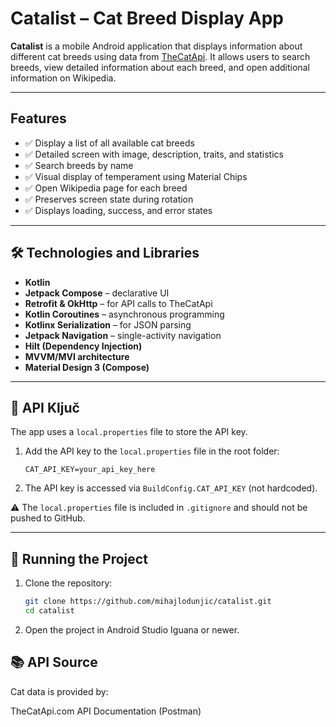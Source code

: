 # Catalist – Cat Breed Display App

**Catalist** is a mobile Android application that displays information about different cat breeds using data from [TheCatApi](https://thecatapi.com). It allows users to search breeds, view detailed information about each breed, and open additional information on Wikipedia.

---

## Features

- ✅ Display a list of all available cat breeds
- ✅ Detailed screen with image, description, traits, and statistics
- ✅ Search breeds by name
- ✅ Visual display of temperament using Material Chips
- ✅ Open Wikipedia page for each breed
- ✅ Preserves screen state during rotation
- ✅ Displays loading, success, and error states

---

## 🛠️ Technologies and Libraries

- **Kotlin**
- **Jetpack Compose** – declarative UI
- **Retrofit & OkHttp** – for API calls to TheCatApi
- **Kotlin Coroutines** – asynchronous programming
- **Kotlinx Serialization** – for JSON parsing
- **Jetpack Navigation** – single-activity navigation
- **Hilt (Dependency Injection)**
- **MVVM/MVI architecture**
- **Material Design 3 (Compose)**

---

## 🔐 API Ključ

The app uses a `local.properties` file to store the API key.

1. Add the API key to the `local.properties` file in the root folder:
    ```local.properties
    CAT_API_KEY=your_api_key_here
    ```

2. The API key is accessed via `BuildConfig.CAT_API_KEY` (not hardcoded).

⚠️ The `local.properties` file is included in `.gitignore` and should not be pushed to GitHub.



---

## 🚀 Running the Project

1. Clone the repository:
   ```bash
   git clone https://github.com/mihajlodunjic/catalist.git
   cd catalist
   
2. Open the project in Android Studio Iguana or newer.


## 📚 API Source
Cat data is provided by:

TheCatApi.com
API Documentation (Postman)
